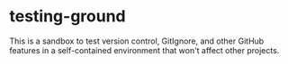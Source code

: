 # testing-ground
This is a sandbox to test version control, GitIgnore, and other GitHub features in a self-contained environment that won't affect other projects.
